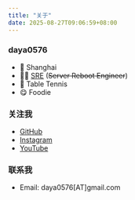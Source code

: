 ```yaml
---
title: "关于"
date: 2025-08-27T09:06:59+08:00
---
```


### daya0576 

- 📍 Shanghai
- 🧑‍💻 [SRE](/blog/20180403/impressions-of-google-sre/) (~~Server Reboot Engineer~~)   
- 🏓 Table Tennis   
- 😋 Foodie   

### 关注我

- [GitHub](https://github.com/daya0576)
- [Instagram](https://instagram.com/daya0576)
- [YouTube](https://www.youtube.com/@daya0576)

### 联系我

- Email: daya0576[AT]gmail.com

